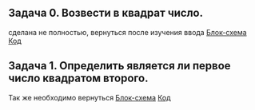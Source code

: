 ## Задача 0. Возвести в квадрат число.
сделана не полностью, вернуться после изучения ввода
[Блок-схема](Ex000_Square/diag.drawio.png) [Код](Ex000_Square/Program.cs)
## Задача 1. Определить является ли первое число квадратом второго.
Так же необходимо вернуться
[Блок-схема](Ex001_Square2/diag.drawio.png) [Код](Ex001_Square2/Program.cs)
